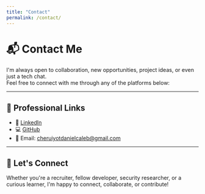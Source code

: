 ```yaml
---
title: "Contact"
permalink: /contact/
---
```


# 📬 Contact Me

I'm always open to collaboration, new opportunities, project ideas, or even just a tech chat.  
Feel free to connect with me through any of the platforms below:

---

## 🔗 Professional Links

- 💼 [LinkedIn](https://www.linkedin.com/in/daniel-caleb-cheruiyot/)  
- 💻 [GitHub](https://github.com/daniel-caleb)  
- 📧 Email: [cheruiyotdanielcaleb@gmail.com](mailto:cheruiyotdanielcaleb@gmail.com)  

---

## 🤝 Let's Connect

Whether you're a recruiter, fellow developer, security researcher, or a curious learner, I'm happy to connect, collaborate, or contribute!
